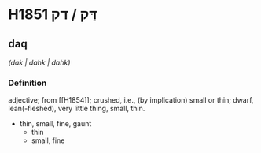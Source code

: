 # H1851 דַּק / דק

## daq

_(dak | dahk | dahk)_

### Definition

adjective; from [[H1854]]; crushed, i.e., (by implication) small or thin; dwarf, lean(-fleshed), very little thing, small, thin.

- thin, small, fine, gaunt
    - thin
    - small, fine

